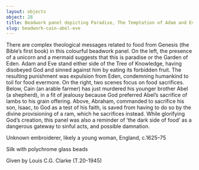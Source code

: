 ```yaml
---
layout: objects
object: 28
title: Beadwork panel depicting Paradise, The Temptation of Adam and Eve, Cain killing Abel, and The Sacrifice of Isaac
slug: beadwork-cain-abel-eve
---
```

There are complex theological messages related to food from Genesis (the Bible’s first book) in this colourful beadwork panel. On the left, the presence of a unicorn and a mermaid suggests that this is paradise or the Garden of Eden. Adam and Eve stand either side of the Tree of Knowledge, having disobeyed God and sinned against him by eating its forbidden fruit. The resulting punishment was expulsion from Eden, condemning humankind to toil for food evermore.  On the right, two scenes focus on food sacrifices. Below, Cain (an arable farmer) has just murdered his younger brother Abel  (a shepherd), in a fit of jealousy because God preferred Abel’s sacrifice of lambs to his grain offering. Above, Abraham, commanded to sacrifice his son, Isaac, to God as a test of  his faith, is saved from having to do so by the divine provisioning of a ram, which he sacrifices instead. While glorifying God’s creation, this panel was also a reminder of ‘the dark side of food’ as a dangerous gateway to sinful acts, and possible damnation.  

Unknown embroiderer, likely a young woman, England, c.1625–75  

Silk with polychrome glass beads  

Given by Louis C.G. Clarke (T.20-1945)
